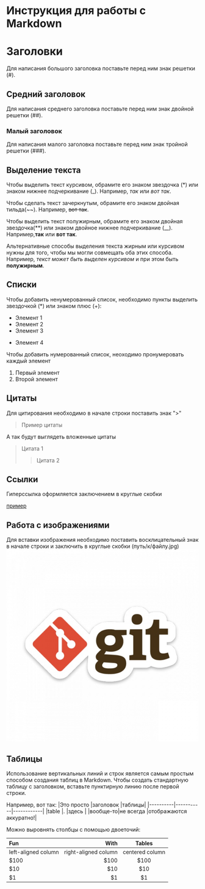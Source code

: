 # Инструкция для работы с Markdown

# Заголовки
Для написания большого заголовка поставьте перед ним знак решетки (#).

## Средний заголовок
Для написания среднего заголовка поставьте перед ним знак двойной решетки (##).
### Малый заголовок
Для написания малого заголовка поставьте перед ним знак тройной решетки (###).

## Выделение текста

Чтобы выделить текст курсивом, обрамите его знаком звездочка (*) или знаком нижнее подчеркивание (_). Например, *так* или _вот так_.

Чтобы сделать текст зачеркнутым, обрамите его знаком двойная тильда(~~). Например, ~~вот так~~.

Чтобы выделить текст полужирным, обрамите его знаком двойная звездочка(**) или знаком двойное нижнее подчеркивание (__). Например,**так** или __вот так__.

Альтернативные способы выделения текста жирным или курсивом нужны для того, чтобы мы могли совмещать оба этих способа. Например, _текст может быть выделен курсивом_ и при этом быть **полужирным**.

## Списки

Чтобы добавить ненумерованный список, необходимо пункты выделить звездочкой (*) или знаком плюс (+):

* Элемент 1
* Элемент 2
* Элемент 3
+ Элемент 4


Чтобы добавить нумерованный список, неоходимо пронумеровать каждый элемент

1. Первый элемент 
2. Второй элемент           

## Цитаты

Для цитирования необходимо в начале строки поставить знак ">"

> Пример цитаты

А так будут выглядеть вложенные цитаты

> Цитата 1
>> Цитата 2

## Ссылки

Гиперссылка оформляется заключением в круглые скобки

[пример](https://github.com/OlgaVlasova/markdown-doc/blob/master/README.md#:~:text=Markdown%20%D0%BD%D0%B5%20%D1%8F%D0%B2%D0%BB%D1%8F%D0%B5%D1%82%D1%81%D1%8F%20%D0%B7%D0%B0%D0%BC%D0%B5%D0%BD%D0%BE%D0%B9%20HTML.,%D1%82%D0%B5%D0%BA%D1%81%D1%82%D0%B0%3B%20%D0%9A%D0%BE%D0%B4%D0%BE%D0%B2%D1%8B%D0%B5%20%D1%84%D1%80%D0%B0%D0%B3%D0%BC%D0%B5%D0%BD%D1%82%D1%8B%20%D1%81%D1%82%D1%80%D0%BE%D0%BA%3B%20%D0%98%D0%B7%D0%BE%D0%B1%D1%80%D0%B0%D0%B6%D0%B5%D0%BD%D0%B8%D1%8F "Ссылка на описание синтаксиса Markdown")

## Работа с изображениями

Для вставки изображения необходимо поставить восклицательный знак в начале строки и заключить в круглые скобки (путь/к/файлу.jpg)
![Git.jpg](1.jpg)

## Таблицы

Использование вертикальных линий и строк является самым простым способом создания таблиц в Markdown. Чтобы создать стандартную таблицу с заголовком, вставьте пунктирную линию после первой строки.

Например, вот так:
|Это просто   |заголовок   |таблицы|
|----------|-----------|------------|
|table     |.       |здесь       |
|вообще-то|не всегда   |отображаются аккуратно!|

Можно выровнять столбцы с помощью двоеточий:

| Fun                  | With                 | Tables          |
| :------------------- | -------------------: |:---------------:|
| left-aligned column  | right-aligned column | centered column |
| $100                 | $100                 | $100            |
| $10                  | $10                  | $10             |
| $1                   | $1                   | $1              |


